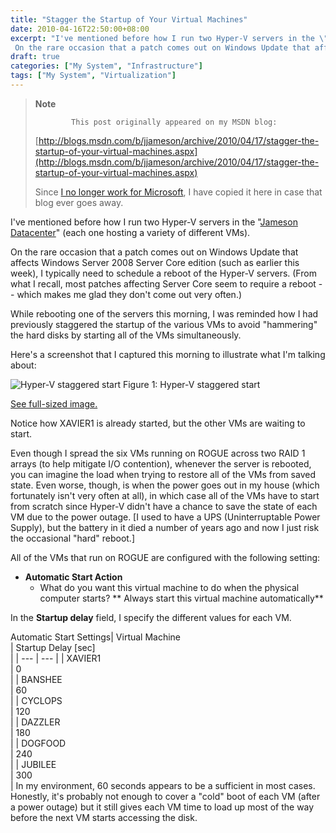 ```yaml
---
title: "Stagger the Startup of Your Virtual Machines"
date: 2010-04-16T22:50:00+08:00
excerpt: "I've mentioned before how I run two Hyper-V servers in the \" Jameson Datacenter \" (each one hosting a variety of different VMs). 
 On the rare occasion that a patch comes out on Windows Update that affects Windows Server 2008 Server Core edition (such..."
draft: true
categories: ["My System", "Infrastructure"]
tags: ["My System", "Virtualization"]
---
```


> **Note**
>
>             This post originally appeared on my MSDN blog:
>
> [http://blogs.msdn.com/b/jjameson/archive/2010/04/17/stagger-the-startup-of-your-virtual-machines.aspx](http://blogs.msdn.com/b/jjameson/archive/2010/04/17/stagger-the-startup-of-your-virtual-machines.aspx)
>
> Since [I no longer work for Microsoft](/blog/jjameson/2011/09/02/last-day-with-microsoft), I have copied it here in case that blog                 ever goes away.

I've mentioned before how I run two Hyper-V servers in the "[Jameson
Datacenter](/blog/jjameson/2009/09/14/the-jameson-datacenter)" (each one hosting a variety of different VMs).

On the rare occasion that a patch comes out on Windows Update that affects Windows         Server 2008 Server Core edition (such as earlier this week), I typically need to         schedule a reboot of the Hyper-V servers. (From what I recall, most patches affecting         Server Core seem to require a reboot -- which makes me glad they don't come out         very often.)

While rebooting one of the servers this morning, I was reminded how I had previously         staggered the startup of the various VMs to avoid "hammering" the hard disks by         starting all of the VMs simultaneously.

Here's a screenshot that I captured this morning to illustrate what I'm talking         about:

![Hyper-V staggered start](https://www.technologytoolbox.com/blog/images/www_technologytoolbox_com/blog/jjameson/8/r_Hyper-V%20Staggered%20Start.png)
Figure 1: Hyper-V staggered start

[See full-sized image.](/blog/images/www_technologytoolbox_com/blog/jjameson/8/o_Hyper-V%20Staggered%20Start.png)

Notice how XAVIER1 is already started, but the other VMs are waiting to start.

Even though I spread the six VMs running on ROGUE across two RAID 1 arrays (to help         mitigate I/O contention), whenever the server is rebooted, you can imagine the load         when trying to restore all of the VMs from saved state. Even worse, though, is when         the power goes out in my house (which fortunately isn't very often at all), in which         case all of the VMs have to start from scratch since Hyper-V didn't have a chance         to save the state of each VM due to the power outage. [I used to have a UPS (Uninterruptable         Power Supply), but the battery in it died a number of years ago and now I just risk         the occasional "hard" reboot.]

All of the VMs that run on ROGUE are configured with the following setting:

- **Automatic Start Action**
  - What do you want this virtual machine to do when the physical computer starts? **                    Always start this virtual machine automatically**

In the **Startup delay** field, I specify the different values for         each VM.

<caption>            Automatic Start Settings</caption>|                     Virtual Machine<br>                 |                     Startup Delay [sec]<br>                 |
| --- | --- |
|                     XAVIER1<br>                 |                     0<br>                 |
|                     BANSHEE<br>                 |                     60<br>                 |
|                     CYCLOPS<br>                 |                     120<br>                 |
|                     DAZZLER<br>                 |                     180<br>                 |
|                     DOGFOOD<br>                 |                     240<br>                 |
|                     JUBILEE<br>                 |                     300<br>                 |
In my environment, 60 seconds appears to be a sufficient in most cases. Honestly,         it's probably not enough to cover a "cold" boot of each VM (after a power outage)         but it still gives each VM time to load up most of the way before the next VM starts         accessing the disk.

